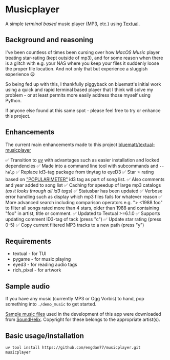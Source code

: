 # Musicplayer

A simple *terminal based* music player (MP3, etc.) using [Textual](https://textual.textualize.io/).

## Background and reasoning

I've been countless of times been cursing over how *MacOS Music* player treating star-rating (kept outside of mp3), and for some reason when there is a glitch with e.g. your NAS where you keep your files it suddenly loose the proper file location. And not only that but experience a sluggish experience 😫

So being fed up with this, I thankfully piggyback on bluematt's initial work using a quick and rapid terminal based player that I think will solve my problem - or at least permits more easily address those myself using Python.

If anyone else found at this same spot - please feel free to try or enhance this project.

## Enhancements

The current main enhancements made to this project [bluematt/textual-musicplayer](https://github.com/bluematt/textual-musicplayer)

:white_check_mark: Transition to [uv](https://docs.astral.sh/uv/) with advantages such as easier installation and locked dependencies
:white_check_mark: Made into a command line tool with subcommands and `--help` 
:white_check_mark: ​Replace id3-tag package from tinytag to eyeD3
:white_check_mark: Star ⭐ rating based on ["POPULARIMETER"](https://id3.org/id3v2.3.0#Popularimeter) id3 tag as part of song list.
:white_check_mark: Also comments and year added to song list
:white_check_mark: Caching for speedup of large mp3 catalogs *(as it looks through all id3 tags)*
:white_check_mark: Statusbar has been updated
:white_check_mark: Verbose error handling such as display which mp3 files fails for whatever reason 
:white_check_mark: More advanced search including comparison operators e.g. "> <1988 foo" to filter all songs rated more than 4 stars, older than 1988 and containing "foo" in artist, title or comment.
:white_check_mark: Updated to Textual >=6.1.0
:white_check_mark: Supports updating comment ID3-tag of tack (press "c")
:white_check_mark: Update star rating (press 0-5)
:white_check_mark: Copy current filtered MP3 tracks to a new path (press "y")


## Requirements

- textual - for TUI
- pygame - for music playing
- eyed3 - for reading audio tags
- rich_pixel - for artwork

## Sample audio

If you have any music (currently MP3 or Ogg Vorbis) to hand, pop something into `./demo_music` to get started.

[Sample music files](https://www.soundhelix.com/audio-examples) used in the development of this app were downloaded
from [SoundHelix](https://www.soundhelix.com/). Copyright for these belongs to the appropriate artist(s).

## Basic usage/installation

```bash
uv tool install https://github.com/engdan77/musicplayer.git
musicplayer
```
